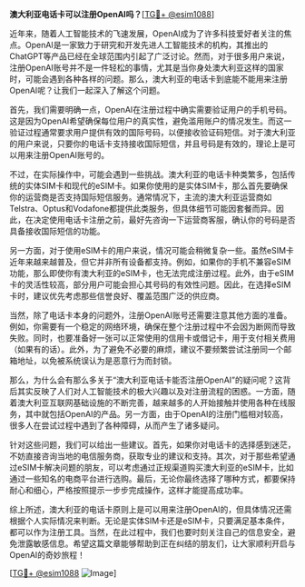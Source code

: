 **澳大利亚电话卡可以注册OpenAI吗？**[[TG💪+ @esim1088](https://t.me/s/esim1088)]

近年来，随着人工智能技术的飞速发展，OpenAI成为了许多科技爱好者关注的焦点。OpenAI是一家致力于研究和开发先进人工智能技术的机构，其推出的ChatGPT等产品已经在全球范围内引起了广泛讨论。然而，对于很多用户来说，注册OpenAI账号并不是一件轻松的事情，尤其是当你身处澳大利亚这样的国家时，可能会遇到各种各样的问题。那么，澳大利亚的电话卡到底能不能用来注册OpenAI呢？让我们一起深入了解这个问题。

首先，我们需要明确一点，OpenAI在注册过程中确实需要验证用户的手机号码。这是因为OpenAI希望确保每位用户的真实性，避免滥用账户的情况发生。而这一验证过程通常要求用户提供有效的国际号码，以便接收验证码短信。对于澳大利亚的用户来说，只要你的电话卡支持接收国际短信，并且号码是有效的，理论上是可以用来注册OpenAI账号的。

不过，在实际操作中，可能会遇到一些挑战。澳大利亚的电话卡种类繁多，包括传统的实体SIM卡和现代的eSIM卡。如果你使用的是实体SIM卡，那么首先要确保你的运营商是否支持国际短信服务。通常情况下，主流的澳大利亚运营商如Telstra、Optus和Vodafone都提供此类服务，但具体细节可能因套餐而异。因此，在决定使用电话卡注册之前，最好先咨询一下运营商客服，确认你的号码是否具备接收国际短信的功能。

另一方面，对于使用eSIM卡的用户来说，情况可能会稍微复杂一些。虽然eSIM卡近年来越来越普及，但它并非所有设备都支持。例如，如果你的手机不兼容eSIM功能，那么即使你有澳大利亚的eSIM卡，也无法完成注册过程。此外，由于eSIM卡的灵活性较高，部分用户可能会担心其号码的有效性问题。因此，在选择eSIM卡时，建议优先考虑那些信誉良好、覆盖范围广泛的供应商。

当然，除了电话卡本身的问题外，注册OpenAI账号还需要注意其他方面的准备。例如，你需要有一个稳定的网络环境，确保在整个注册过程中不会因为断网而导致失败。同时，也要准备好一张可以正常使用的信用卡或借记卡，用于支付相关费用（如果有的话）。此外，为了避免不必要的麻烦，建议不要频繁尝试注册同一个邮箱地址，以免被系统误认为是恶意行为而封锁。

那么，为什么会有那么多关于“澳大利亚电话卡能否注册OpenAI”的疑问呢？这背后其实反映了人们对人工智能技术的极大兴趣以及对注册流程的困惑。一方面，随着澳大利亚互联网基础设施的不断完善，越来越多的人开始接触并使用各种在线服务，其中就包括OpenAI的产品。另一方面，由于OpenAI的注册门槛相对较高，很多人在尝试过程中遇到了各种障碍，从而产生了诸多疑问。

针对这些问题，我们可以给出一些建议。首先，如果你对电话卡的选择感到迷茫，不妨直接咨询当地的电信服务商，获取专业的建议和支持。其次，对于那些希望通过eSIM卡解决问题的朋友，可以考虑通过正规渠道购买澳大利亚的eSIM卡，比如通过一些知名的电商平台进行选购。最后，无论你最终选择了哪种方式，都要保持耐心和细心，严格按照提示一步步完成操作，这样才能提高成功率。

综上所述，澳大利亚的电话卡原则上是可以用来注册OpenAI的，但具体情况还需根据个人实际情况来判断。无论是实体SIM卡还是eSIM卡，只要满足基本条件，都可以作为注册工具。当然，在此过程中，我们也要时刻关注自己的信息安全，避免泄露敏感信息。希望这篇文章能够帮助到正在纠结的朋友们，让大家顺利开启与OpenAI的奇妙旅程！

[[TG💪+ @esim1088](https://t.me/s/esim1088) ![Image](https://i.postimg.cc/4NQfJmqS/Snipaste-2025-05-13-00-14-12.png)]